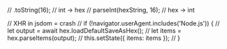 // .toString(16); // int -> hex
// parseInt(hexString, 16); // hex -> int


// XHR in jsdom = crash
    // if (!navigator.userAgent.includes('Node.js')) {
    //   let output = await hex.loadDefaultSaveAsHex();
    //   let items = hex.parseItems(output);
    //   this.setState({ items: items });
    // }